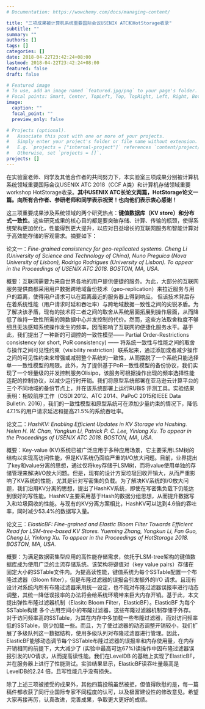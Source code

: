 ```yaml
---
# Documentation: https://wowchemy.com/docs/managing-content/

title: "三项成果被计算机系统重要国际会议USENIX ATC和HotStorage收录"
subtitle: ""
summary: ""
authors: []
tags: []
categories: []
date: 2018-04-22T23:42:24+08:00
lastmod: 2018-04-22T23:42:24+08:00
featured: false
draft: false

# Featured image
# To use, add an image named `featured.jpg/png` to your page's folder.
# Focal points: Smart, Center, TopLeft, Top, TopRight, Left, Right, BottomLeft, Bottom, BottomRight.
image:
  caption: ""
  focal_point: ""
  preview_only: false

# Projects (optional).
#   Associate this post with one or more of your projects.
#   Simply enter your project's folder or file name without extension.
#   E.g. `projects = ["internal-project"]` references `content/project/deep-learning/index.md`.
#   Otherwise, set `projects = []`.
projects: []
---
```

在实验室老师、同学及其他合作者的共同努力下，本实验室三项成果分别被计算机系统领域重要国际会议USENIX ATC 2018（CCF A类）和计算机存储领域重要workshop HotStorage收录。**其中USENIX ATC长论文两篇，HotStorage论文一篇。向所有合作者、参研老师和同学表示祝贺！也向他们表示衷心感谢！**

这三项重要成果涉及系统领域的两个研究热点：**键值数据库（KV store）和分布式一致性**。这些研究成果的核心目的都是要突破存储、计算、传输的瓶颈，使得系统架构更加优化，性能得到更大提升，以应对日益增长的互联网服务和智能计算对于高效能存储的客观需求。摘要如下：

论文一：*Fine-grained consistency for geo-replicated systems. Cheng Li (University of Science and Technology of China), Nuno Preguica (Nova University of Lisbon), Rodrigo Rodrigues (University of Lisbon). To appear in the Proceedings of USENIX ATC 2018. BOSTON, MA, USA.*

概要：互联网需要为来自世界各地的用户提供便捷的服务。为此，大部分的互联网服务提供商都采用用户数据跨地域备份技术（geo-replication）来拉近服务与用户的距离，使得用户请求可以在距离最近的服务器上得到响应。 但该技术背后存在着系统性能（用户请求时延和吞吐率）与跨地域数据一致性之间的尖锐矛盾。为了解决该矛盾，现有的技术将二者之间的取舍从系统层面拓展到操作层面，从而降低了维持一致性所需的跨数据中心并发控制的代价。然而，这些方法取舍粒度不够细且无法感知系统操作发生的频率，因而影响了互联网的便捷化服务水平。基于此，我们提出了一种新的可调控的一致性模型—— Partial Order-Restrictions consistency (or short, PoR consistency) —— 将系统一致性与性能之间的取舍与操作之间可见性约束（visibility restriction）联系起来，通过添加或者减少操作之间的可见性约束来增强或减弱整个系统的一致性，从而摆脱了一个系统只能选择单一一致性模型的局限。此外，为了提供基于PoR一致性模型的备份协议，我们实现了一个轻量级的并发控制服务Olisipo，该服务可根据操作出现的频率选择性能适配的控制协议，以减少运行时开销。我们将原型系统部署在亚马逊云计算平台的三个不同地域的备份节点上，并在该系统部署上运行RUBiS 评测工具。实验结果表明：相较前序工作（OSDI 2012、ATC 2014、PaPoC 2015和IEEE Data Bulletin. 2016），我们的一致性模型和原型系统可在添加少量约束的情况下，降低47.1%的用户请求延迟和提高21.5%的系统吞吐率。

论文二：*HashKV: Enabling Efficient Updates in KV Storage via Hashing. Helen H. W. Chan, Yongkun Li, Patrick P. C. Lee, Yinlong Xu. To appear in the Proceedings of USENIX ATC 2018. BOSTON, MA, USA.*

概要：Key-value (KV)系统已被广泛应用于多种应用场景，它主要采用LSM树的结构以实现高访问性能，但是KV系统仍面临严重的I/O放大问题。目前，业界提出了key和value分离的思想，通过仅将key存储于LSM树，而将value使用单独的存储管理来解决I/O放大问题。但是，现有的设计方案垃圾回收开销大，从而严重影响了KV系统的性能，尤其是针对写密集的负载。为了解决KV系统的I/O放大问题，我们沿用KV分离的思想，提出了HashKV系统，即使在写密集负载下仍能达到很好的写性能。HashKV主要采用基于Hash的数据分组思想，从而提升数据写入和垃圾回收的性能。与现有的KV分离方案相比，HashKV可以达到4.6倍的吞吐率，同时减少53.4%的数据写入量。

 

论文三：*ElasticBF: Fine-grained and Elastic Bloom Filter Towards Efficient Read for LSM-tree-based KV Stores.  Yueming Zhang, Yongkun Li, Fan Guo, Cheng Li, Yinlong Xu. To appear in the Proceedings of HotStorage 2018. BOSTON, MA, USA.*

概要：为满足数据密集型应用的高性能存储需求，依托于LSM-tree架构的键值数据库成为使用广泛的主流存储系统。该架构将键值对（key value pairs）存储在固定大小的SSTable文件内。为提高读性能，键值系统为每个SSTable配置一个布隆过滤器（Bloom filter），但是布隆过滤器的误报会引发额外的I/O 请求。且现有设计对系统内所有布隆过滤器采用统一设定，也不能对布隆过滤器误报率进行动态调整，其统一降低误报率的办法将会给系统环境带来巨大内存开销。基于此，本文提出弹性布隆过滤器机制（Elasitc Bloom Filter，ElasticBF）。ElasticBF 为每个SSTable构建 多个占用空间小的布隆过滤器，这些布隆过滤器机制存储于外存。对于访问频率高的SSTable，为其在内存中多加载一些布隆过滤器，而对访问频率低的SSTable，则少加载一些。而且，为了使过滤器的动态调整开销较小，我们扩展了多级队列这一数据结构，使用多级队列对布隆过滤器进行管理。因此，ElasticBF能够动态调节每个SSTable布隆过滤器的误报率和内存使用量，在内存开销相同的前提下，大大减少了 (实验中最高可达67%)读操作中因布隆过滤器误报引发的I/O请求，从而提高读性能。我们在LevelDB 的基础上实现了ElasticBF，并在服务器上进行了性能测试。实验结果显示，ElasticBF读吞吐量最高是 LevelDB的2.24 倍，且写性能几乎没有损失。

除了上述三项被接受的成果外，其他四篇投稿虽然被拒，但值得欣慰的是，每一篇稿件都收获了同行业国际专家不同程度的认可，以及极富建设性的修改意见。希望大家再接再厉，认真改进，完善成果，争取更大更好的成绩。
